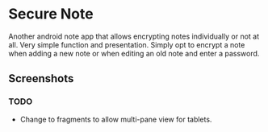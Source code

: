 # Secure Note
Another android note app that allows encrypting notes individually or not at all. Very simple function and presentation. Simply opt to encrypt a note when adding a new note or when editing an old note and enter a password.

## Screenshots



### TODO
* Change to fragments to allow multi-pane view for tablets.